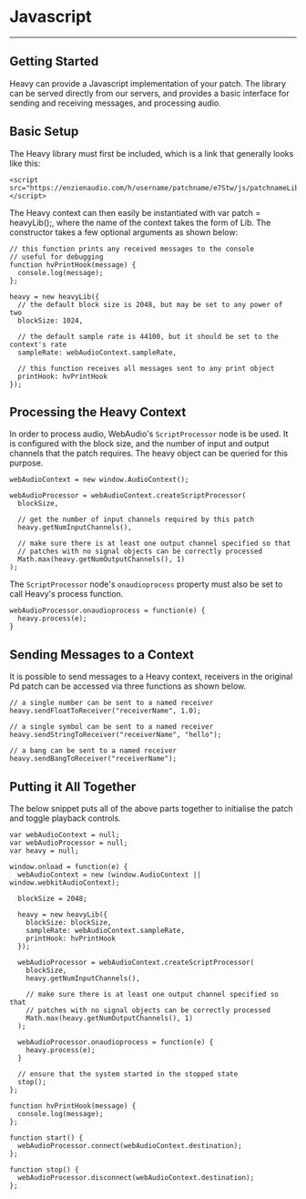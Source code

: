 # Javascript
---

## Getting Started
Heavy can provide a Javascript implementation of your patch. The library can be served directly from our servers, and provides a basic interface for sending and receiving messages, and processing audio.

## Basic Setup
The Heavy library must first be included, which is a link that generally looks like this:

```
<script src="https://enzienaudio.com/h/username/patchname/e7Stw/js/patchnameLib.min.js"></script>
```

The Heavy context can then easily be instantiated with var patch = heavyLib();, where the name of the context takes the form of <patchName>Lib. The constructor takes a few optional arguments as shown below:

```
// this function prints any received messages to the console
// useful for debugging
function hvPrintHook(message) {
  console.log(message);
};

heavy = new heavyLib({
  // the default block size is 2048, but may be set to any power of two
  blockSize: 1024,

  // the default sample rate is 44100, but it should be set to the context's rate
  sampleRate: webAudioContext.sampleRate,

  // this function receives all messages sent to any print object
  printHook: hvPrintHook
});
```

## Processing the Heavy Context
In order to process audio, WebAudio's `ScriptProcessor` node is be used. It is configured with the block size, and the number of input and output channels that the patch requires. The heavy object can be queried for this purpose.

```
webAudioContext = new window.AudioContext();

webAudioProcessor = webAudioContext.createScriptProcessor(
  blockSize,

  // get the number of input channels required by this patch
  heavy.getNumInputChannels(),

  // make sure there is at least one output channel specified so that
  // patches with no signal objects can be correctly processed
  Math.max(heavy.getNumOutputChannels(), 1)
);
```

The `ScriptProcessor` node's `onaudioprocess` property must also be set to call Heavy's process function.

```
webAudioProcessor.onaudioprocess = function(e) {
  heavy.process(e);
}
```

## Sending Messages to a Context
It is possible to send messages to a Heavy context, receivers in the original Pd patch can be accessed via three functions as shown below.

```
// a single number can be sent to a named receiver
heavy.sendFloatToReceiver("receiverName", 1.0);

// a single symbol can be sent to a named receiver
heavy.sendStringToReceiver("receiverName", "hello");

// a bang can be sent to a named receiver
heavy.sendBangToReceiver("receiverName");
```

## Putting it All Together
The below snippet puts all of the above parts together to initialise the patch and toggle playback controls.

```
var webAudioContext = null;
var webAudioProcessor = null;
var heavy = null;

window.onload = function(e) {
  webAudioContext = new (window.AudioContext || window.webkitAudioContext);

  blockSize = 2048;

  heavy = new heavyLib({
    blockSize: blockSize,
    sampleRate: webAudioContext.sampleRate,
    printHook: hvPrintHook
  });

  webAudioProcessor = webAudioContext.createScriptProcessor(
    blockSize,
    heavy.getNumInputChannels(),

    // make sure there is at least one output channel specified so that
    // patches with no signal objects can be correctly processed
    Math.max(heavy.getNumOutputChannels(), 1)
  );

  webAudioProcessor.onaudioprocess = function(e) {
    heavy.process(e);
  }

  // ensure that the system started in the stopped state
  stop();
};

function hvPrintHook(message) {
  console.log(message);
};

function start() {
  webAudioProcessor.connect(webAudioContext.destination);
};

function stop() {
  webAudioProcessor.disconnect(webAudioContext.destination);
};
```
